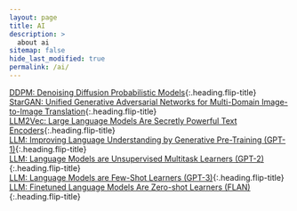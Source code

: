 ```yaml
---
layout: page
title: AI
description: >
  about ai
sitemap: false
hide_last_modified: true
permalink: /ai/
---
```


[DDPM: Denoising Diffusion Probabilistic Models]{:.heading.flip-title} \
[StarGAN: Unified Generative Adversarial Networks for Multi-Domain Image-to-Image Translation]{:.heading.flip-title} \
[LLM2Vec: Large Language Models Are Secretly Powerful Text Encoders]{:.heading.flip-title} \
[LLM: Improving Language Understanding by Generative Pre-Training (GPT-1)]{:.heading.flip-title} \
[LLM: Language Models are Unsupervised Multitask Learners (GPT-2)]{:.heading.flip-title} \
[LLM: Language Models are Few-Shot Learners (GPT-3)]{:.heading.flip-title} \
[LLM: Finetuned Language Models Are Zero-shot Learners (FLAN)]{:.heading.flip-title}

[DDPM: Denoising Diffusion Probabilistic Models]: /ai/2024-02-23-gm1
[StarGAN: Unified Generative Adversarial Networks for Multi-Domain Image-to-Image Translation]: /ai/2024-05-07-gm2
[LLM2Vec: Large Language Models Are Secretly Powerful Text Encoders]: /ai/2024-05-16-llm1
[LLM: Improving Language Understanding by Generative Pre-Training (GPT-1)]: /ai/2025-12-24-llm2
[LLM: Language Models are Unsupervised Multitask Learners (GPT-2)]: /ai/2025-12-27-llm3
[LLM: Language Models are Few-Shot Learners (GPT-3)]: /ai/2025-12-27-llm4
[LLM: Finetuned Language Models Are Zero-shot Learners (FLAN)]: /ai/2025-12-27-llm5